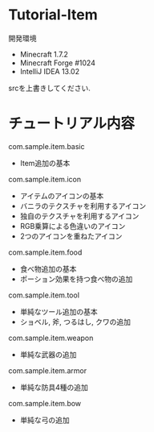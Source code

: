 Tutorial-Item
=============

開発環境
* Minecraft 1.7.2
* Minecraft Forge #1024
* IntelliJ IDEA 13.02

srcを上書きしてください.

チュートリアル内容
==================

com.sample.item.basic

* Item追加の基本

com.sample.item.icon

* アイテムのアイコンの基本
* バニラのテクスチャを利用するアイコン
* 独自のテクスチャを利用するアイコン
* RGB乗算による色違いのアイコン
* 2つのアイコンを重ねたアイコン

com.sample.item.food

* 食べ物追加の基本
* ポーション効果を持つ食べ物の追加

com.sample.item.tool

* 単純なツール追加の基本
* ショベル, 斧, つるはし, クワの追加

com.sample.item.weapon

* 単純な武器の追加

com.sample.item.armor

* 単純な防具4種の追加

com.sample.item.bow

* 単純な弓の追加
